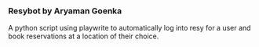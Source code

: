 ### Resybot by Aryaman Goenka

A python script using playwrite to automatically log into resy for a user and book reservations at a location of their choice. 